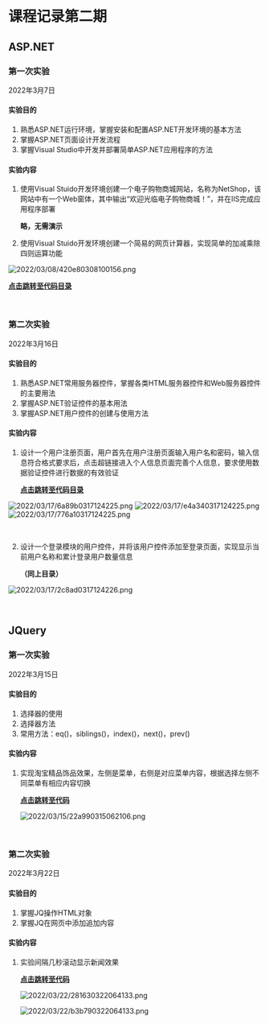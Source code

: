 # 课程记录第二期

## ASP.NET

### 第一次实验

2022年3月7日

#### 实验目的

1. 熟悉ASP.NET运行环境，掌握安装和配置ASP.NET开发环境的基本方法
2. 掌握ASP.NET页面设计开发流程
3. 掌握Visual Studio中开发并部署简单ASP.NET应用程序的方法

#### 实验内容

1. 使用Visual Stuido开发环境创建一个电子购物商城网站，名称为NetShop，该网站中有一个Web窗体，其中输出“欢迎光临电子购物商城！”，并在IIS完成应用程序部署
   
   **略，无需演示**
2. 使用Visual Stuido开发环境创建一个简易的网页计算器，实现简单的加减乘除四则运算功能

  ![2022/03/08/420e80308100156.png](https://i.iluoli.moe/2022/03/08/420e80308100156.png)

**[点击跳转至代码目录](https://github.com/ycfeng666/hsClass2/tree/main/asp/1/classWork/classWork2)**

<br/>

### 第二次实验

2022年3月16日

#### 实验目的

1. 熟悉ASP.NET常用服务器控件，掌握各类HTML服务器控件和Web服务器控件的主要用法
2. 掌握ASP.NET验证控件的基本用法
3. 掌握ASP.NET用户控件的创建与使用方法

#### 实验内容

1. 设计一个用户注册页面，用户首先在用户注册页面输入用户名和密码，输入信息符合格式要求后，点击超链接进入个人信息页面完善个人信息，要求使用数据验证控件进行数据的有效验证
   
   **[点击跳转至代码目录](https://github.com/ycfeng666/hsClass2/tree/main/asp/2/classWork/classWork1)**

![2022/03/17/6a89b0317124225.png](https://i.iluoli.moe/2022/03/17/6a89b0317124225.png)
![2022/03/17/e4a340317124225.png](https://i.iluoli.moe/2022/03/17/e4a340317124225.png)
![2022/03/17/776a10317124225.png](https://i.iluoli.moe/2022/03/17/776a10317124225.png)

<br/>

2. 设计一个登录模块的用户控件，并将该用户控件添加至登录页面，实现显示当前用户名称和累计登录用户数量信息
   
   **（同上目录）**

![2022/03/17/2c8ad0317124226.png](https://i.iluoli.moe/2022/03/17/2c8ad0317124226.png)

<br/>

## JQuery

### 第一次实验

2022年3月15日

#### 实验目的

1. 选择器的使用
2. 选择器方法
3. 常用方法：eq()，siblings()，index()，next()，prev()

#### 实验内容

1. 实现淘宝精品饰品效果，左侧是菜单，右侧是对应菜单内容，根据选择左侧不同菜单有相应内容切换
   
   **[点击跳转至代码](https://github.com/ycfeng666/hsClass2/tree/main/jq/1/index.html)**
   
   ![2022/03/15/22a990315062106.png](https://i.iluoli.moe/2022/03/15/22a990315062106.png)

<br/>

### 第二次实验

2022年3月22日

#### 实验目的

1. 掌握JQ操作HTML对象
2. 掌握JQ在网页中添加追加内容

#### 实验内容

1. 实验间隔几秒滚动显示新闻效果
   
      **[点击跳转至代码](https://github.com/ycfeng666/hsClass2/tree/main/jq/2/index.html)**
   
   ![2022/03/22/281630322064133.png](https://i.iluoli.moe/2022/03/22/281630322064133.png)
   
   ![2022/03/22/b3b790322064133.png](https://i.iluoli.moe/2022/03/22/b3b790322064133.png)